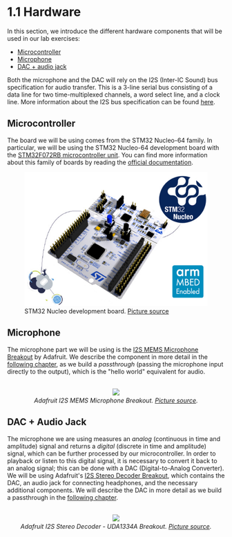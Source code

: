 # 1.1 Hardware

In this section, we introduce the different hardware components that will be used in our lab exercises:
* [Microcontroller](#microcontroller)
* [Microphone](#microphone)
* [DAC + audio jack](#dac_jack)

Both the microphone and the DAC will rely on the I2S (Inter-IC Sound) bus specification for audio transfer. This is a 3-line serial bus consisting of a data line for two time-multiplexed channels, a word select line, and a clock line. More information about the I2S bus specification can be found [here](https://www.sparkfun.com/datasheets/BreakoutBoards/I2SBUS.pdf).

## <a id="microcontroller"></a>Microcontroller

The board we will be using comes from the STM32 Nucleo-64 family. In particular, we will be using the STM32 Nucleo-64 development board with the [STM32F072RB microcontroller unit](https://www.st.com/en/evaluation-tools/nucleo-f072rb.html). You can find more information about this family of boards by reading the [official documentation](https://www.st.com/content/ccc/resource/technical/document/data_brief/c8/3c/30/f7/d6/08/4a/26/DM00105918.pdf/files/DM00105918.pdf/jcr:content/translations/en.DM00105918.pdf).

<figure>
<div style="text-align:center"><img src="figs/nucleo_board.jpg"></div>
<figcaption>STM32 Nucleo development board. <a href="https://www.st.com/en/evaluation-tools/nucleo-f072rb.html" target="_blank">Picture source</figcaption>
</figure>

<!-- <br/>
<div style="text-align:center"><img src ="figs/nucleo_board.jpg" /></div>
<center><i>STM32 Nucleo development board. <a href="https://www.st.com/en/evaluation-tools/nucleo-f072rb.html" target="_blank">Picture source</a>.</i></center> -->

## <a id="microphone"></a>Microphone

The microphone part we will be using is the [I2S MEMS Microphone Breakout](https://learn.adafruit.com/adafruit-i2s-mems-microphone-breakout/overview) by Adafruit. We describe the component in more detail in the [following chapter](../../../2/passthrough/1/hardware_interfaces/microphone.md), as we build a _passthrough_  (passing the microphone input directly to the output), which is the "hello world" equivalent for audio.

<br/>
<div style="text-align:center"><img src ="figs/sensors_3421_quarter_ORIG.jpg" /></div>
<center><i>Adafruit I2S MEMS Microphone Breakout. <a href="http://learn.adafruit.com/assets/39631" target="_blank">Picture source</a>.</i></center>


## <a id="dac_jack"></a>DAC + Audio Jack

The microphone we are using measures an _analog_ (continuous in time and amplitude) signal and returns a _digital_ (discrete in time and amplitude) signal, which can be further processed by our microcontroller. In order to playback or listen to this digital signal, it is necessary to convert it back to an analog signal; this can be done with a DAC (Digital-to-Analog Converter). We will be using Adafruit's [I2S Stereo Decoder Breakout](https://learn.adafruit.com/adafruit-i2s-stereo-decoder-uda1334a/overview), which contains the DAC, an audio jack for connecting headphones, and the necessary additional components. We will describe the DAC in more detail as we build a passthrough in the [following chapter](../../../2/passthrough/1/hardware_interfaces/dac.md).

<br/>
<div style="text-align:center"><img src ="figs/adafruit_products_3678_top_ORIG.jpg" /></div>
<center><i>Adafruit I2S Stereo Decoder - UDA1334A Breakout. <a href="http://learn.adafruit.com/assets/48396" target="_blank">Picture source</a>.</i></center>
